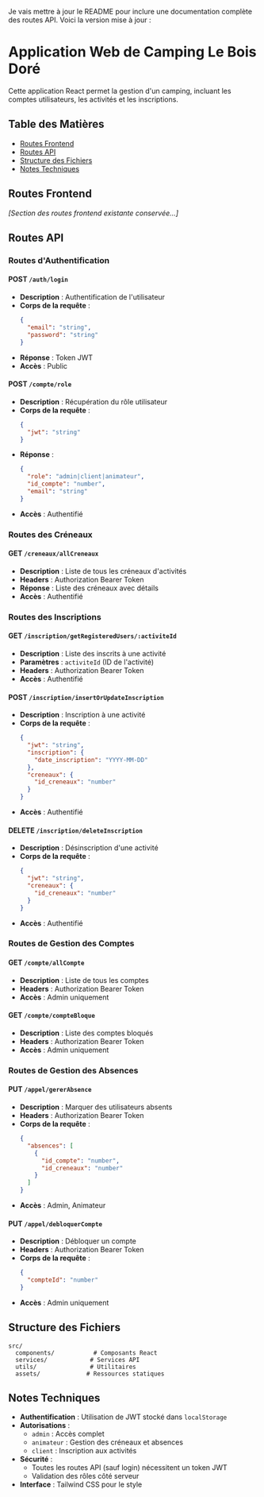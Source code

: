 


          
Je vais mettre à jour le README pour inclure une documentation complète des routes API. Voici la version mise à jour :

# Application Web de Camping Le Bois Doré

Cette application React permet la gestion d'un camping, incluant les comptes utilisateurs, les activités et les inscriptions.

## Table des Matières

- [Routes Frontend](#routes-frontend)
- [Routes API](#routes-api)
- [Structure des Fichiers](#structure-des-fichiers)
- [Notes Techniques](#notes-techniques)

## Routes Frontend

_[Section des routes frontend existante conservée...]_

## Routes API

### Routes d'Authentification

#### POST `/auth/login`
- **Description** : Authentification de l'utilisateur
- **Corps de la requête** :
  ```json
  {
    "email": "string",
    "password": "string"
  }
  ```
- **Réponse** : Token JWT
- **Accès** : Public

#### POST `/compte/role`
- **Description** : Récupération du rôle utilisateur
- **Corps de la requête** :
  ```json
  {
    "jwt": "string"
  }
  ```
- **Réponse** :
  ```json
  {
    "role": "admin|client|animateur",
    "id_compte": "number",
    "email": "string"
  }
  ```
- **Accès** : Authentifié

### Routes des Créneaux

#### GET `/creneaux/allCreneaux`
- **Description** : Liste de tous les créneaux d'activités
- **Headers** : Authorization Bearer Token
- **Réponse** : Liste des créneaux avec détails
- **Accès** : Authentifié

### Routes des Inscriptions

#### GET `/inscription/getRegisteredUsers/:activiteId`
- **Description** : Liste des inscrits à une activité
- **Paramètres** : `activiteId` (ID de l'activité)
- **Headers** : Authorization Bearer Token
- **Accès** : Authentifié

#### POST `/inscription/insertOrUpdateInscription`
- **Description** : Inscription à une activité
- **Corps de la requête** :
  ```json
  {
    "jwt": "string",
    "inscription": {
      "date_inscription": "YYYY-MM-DD"
    },
    "creneaux": {
      "id_creneaux": "number"
    }
  }
  ```
- **Accès** : Authentifié

#### DELETE `/inscription/deleteInscription`
- **Description** : Désinscription d'une activité
- **Corps de la requête** :
  ```json
  {
    "jwt": "string",
    "creneaux": {
      "id_creneaux": "number"
    }
  }
  ```
- **Accès** : Authentifié

### Routes de Gestion des Comptes

#### GET `/compte/allCompte`
- **Description** : Liste de tous les comptes
- **Headers** : Authorization Bearer Token
- **Accès** : Admin uniquement

#### GET `/compte/compteBloque`
- **Description** : Liste des comptes bloqués
- **Headers** : Authorization Bearer Token
- **Accès** : Admin uniquement

### Routes de Gestion des Absences

#### PUT `/appel/gererAbsence`
- **Description** : Marquer des utilisateurs absents
- **Headers** : Authorization Bearer Token
- **Corps de la requête** :
  ```json
  {
    "absences": [
      {
        "id_compte": "number",
        "id_creneaux": "number"
      }
    ]
  }
  ```
- **Accès** : Admin, Animateur

#### PUT `/appel/debloquerCompte`
- **Description** : Débloquer un compte
- **Headers** : Authorization Bearer Token
- **Corps de la requête** :
  ```json
  {
    "compteId": "number"
  }
  ```
- **Accès** : Admin uniquement

## Structure des Fichiers

```
src/
  components/           # Composants React
  services/            # Services API
  utils/               # Utilitaires
  assets/             # Ressources statiques
```

## Notes Techniques

- **Authentification** : Utilisation de JWT stocké dans `localStorage`
- **Autorisations** :
  - `admin` : Accès complet
  - `animateur` : Gestion des créneaux et absences
  - `client` : Inscription aux activités
- **Sécurité** :
  - Toutes les routes API (sauf login) nécessitent un token JWT
  - Validation des rôles côté serveur
- **Interface** : Tailwind CSS pour le style

        